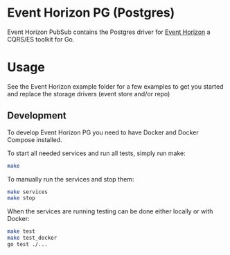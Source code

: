 # Event Horizon PG (Postgres)

Event Horizon PubSub contains the Postgres driver for [Event Horizon] a CQRS/ES toolkit for Go.

[Event Horizon]: https://github.com/looplab/eventhorizon

# Usage

See the Event Horizon example folder for a few examples to get you started and replace the storage drivers (event store and/or repo)

## Development

To develop Event Horizon PG you need to have Docker and Docker Compose installed.

To start all needed services and run all tests, simply run make:

```bash
make
```

To manually run the services and stop them:

```bash
make services
make stop
```

When the services are running testing can be done either locally or with Docker:

```bash
make test
make test_docker
go test ./...
```